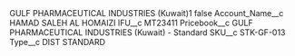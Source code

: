 <?xml version="1.0" encoding="UTF-8"?>
<CustomMetadata xmlns="http://soap.sforce.com/2006/04/metadata" xmlns:xsi="http://www.w3.org/2001/XMLSchema-instance" xmlns:xsd="http://www.w3.org/2001/XMLSchema">
    <label>GULF PHARMACEUTICAL INDUSTRIES (Kuwait)1</label>
    <protected>false</protected>
    <values>
        <field>Account_Name__c</field>
        <value xsi:type="xsd:string">HAMAD SALEH AL HOMAIZI</value>
    </values>
    <values>
        <field>IFU__c</field>
        <value xsi:type="xsd:string">MT23411</value>
    </values>
    <values>
        <field>Pricebook__c</field>
        <value xsi:type="xsd:string">GULF PHARMACEUTICAL INDUSTRIES (Kuwait) - Standard</value>
    </values>
    <values>
        <field>SKU__c</field>
        <value xsi:type="xsd:string">STK-GF-013</value>
    </values>
    <values>
        <field>Type__c</field>
        <value xsi:type="xsd:string">DIST STANDARD</value>
    </values>
</CustomMetadata>
